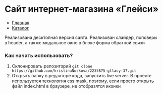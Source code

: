 # Сайт интернет-магазина «Глейси»

* [Главная](https://kristinanoskova.github.io/2235875-gllacy-37/#)
* [Каталог](https://kristinanoskova.github.io/2235875-gllacy-37/catalog.html)

  
Реализована десктопная версия сайта.
Реализован слайдер, поповеры в header, а также модальное окно в блоке форма обратной связи

### Как начать использовать?
1. Склонировать репозиторий
```git clone https://github.com/kristinaNoskova/2235875-gllacy-37.git```
2. Открыть папку в редакторе кода, запустить live server. В проекте используется технология css mask, поэтому, если просто открыть файл index.html  в браузере, не отобразятся иконки
   
